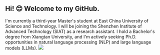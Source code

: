 
## Hi! 😊 Welcome to my GitHub.
I'm currently a third-year Master's student at East China University of Science and Technology. I will be joining the Shenzhen Institute of Advanced Technology (SIAT) as a research assistant. I hold a Bachelor's degree from Xiangtan University, and I'm actively seeking Ph.D. opportunities in natural language processing (NLP) and large language models (LLMs).
![](https://github-readme-stats.vercel.app/api?username=zh-he)

